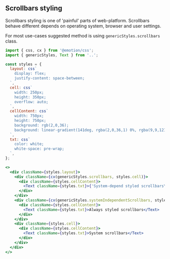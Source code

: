 <!-- UI-Kit has a small collection of useful CSS-classes
which will help you improve inerface appearance. -->

## Scrollbars styling

Scrollbars styling is one of 'painful' parts of web-platform.
Scrollbars behave different depends on
operating system, browser and user settings.

For most use-cases suggested method is using `genericStyles.scrollbars` class.
<!-- UI Kit components already use it. -->

```jsx
import { css, cx } from '@emotion/css';
import { genericStyles, Text } from '..';

const styles = {
  layout: css`
    display: flex;
    justify-content: space-between;
  `,
  cell: css`
    width: 250px;
    height: 350px;
    overflow: auto;
  `,
  cellContent: css`
    width: 750px;
    height: 750px;
    background: rgb(2,0,36);
    background: linear-gradient(141deg, rgba(2,0,36,1) 0%, rgba(9,9,121,1) 35%, rgba(0,212,255,1) 100%);
  `,
  txt: css`
    color: white;
    white-space: pre-wrap;
  `,
};

<>
  <div className={styles.layout}>
    <div className={cx(genericStyles.scrollbars, styles.cell)}>
      <div className={styles.cellContent}>
        <Text className={styles.txt}>{'System-depend styled scrollbars\n(recommended to use)'}</Text>
      </div>
    </div>
    <div className={cx(genericStyles.systemIndependentScrollbars, styles.cell)}>
      <div className={styles.cellContent}>
        <Text className={styles.txt}>Always styled scrollbars</Text>
      </div>
    </div>
    <div className={styles.cell}>
      <div className={styles.cellContent}>
        <Text className={styles.txt}>System scrollbars</Text>
      </div>
    </div>
  </div>
</>
```
